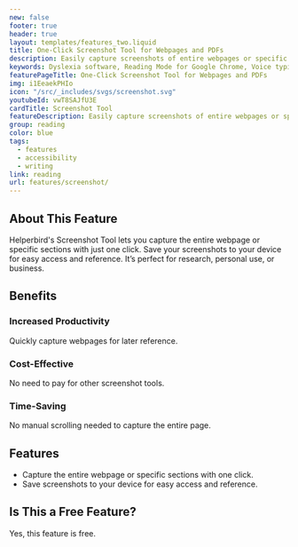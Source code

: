 ```yaml
---
new: false
footer: true
header: true
layout: templates/features_two.liquid
title: One-Click Screenshot Tool for Webpages and PDFs
description: Easily capture screenshots of entire webpages or specific areas with Helperbird's Screenshot Tool. Save your captures directly to your device for quick access and future reference.
keywords: Dyslexia software, Reading Mode for Google Chrome, Voice typing for Chrome, Text to speech for Chrome, text reader, Immersive Reader, dyslexia fonts, accessibility software, dyslexia software, Helperbird for Edge, Helperbird for Firefox, Helperbird for Chrome, Opendyslexic for Chrome, OpenDyslexic
featurePageTitle: One-Click Screenshot Tool for Webpages and PDFs
img: i1EeaekPHIo
icon: "/src/_includes/svgs/screenshot.svg"
youtubeId: vwT8SAJfU3E
cardTitle: Screenshot Tool
featureDescription: Easily capture screenshots of entire webpages or specific areas with Helperbird's Screenshot Tool. Save your captures directly to your device for quick access and future reference.
group: reading
color: blue
tags: 
  - features
  - accessibility
  - writing
link: reading
url: features/screenshot/
---
```


## About This Feature

Helperbird's Screenshot Tool lets you capture the entire webpage or specific sections with just one click. Save your screenshots to your device for easy access and reference. It’s perfect for research, personal use, or business.

## Benefits

### Increased Productivity 
Quickly capture webpages for later reference.

### Cost-Effective
No need to pay for other screenshot tools.

### Time-Saving 
No manual scrolling needed to capture the entire page.

## Features

- Capture the entire webpage or specific sections with one click.
- Save screenshots to your device for easy access and reference.

## Is This a Free Feature?

Yes, this feature is free.
